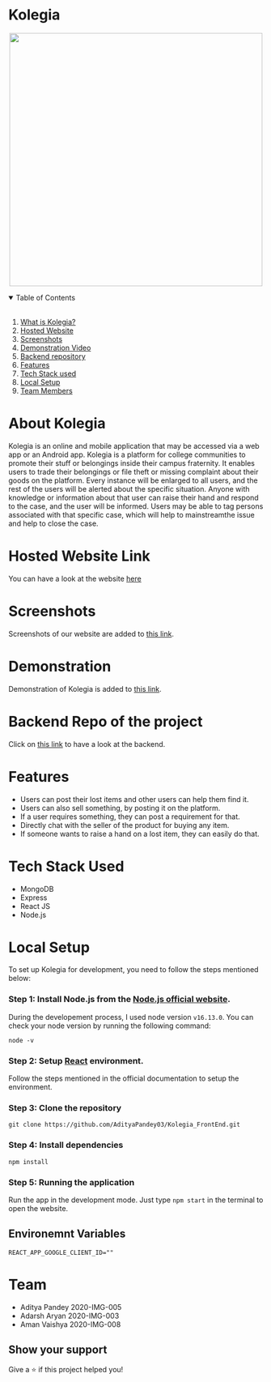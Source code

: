 # Kolegia

<p align="center">
  <img width="500" src="https://i.imgur.com/8NsQdLA.png" />
</p>

<!-- TABLE OF CONTENTS -->
<details open="open">
  <summary>Table of Contents</summary><br />
  <ol>
    <li>
      <a href="#about-the-project">What is Kolegia?</a>
      </li>
    <li>
      <a href="#hostedurl">Hosted Website</a>
      </li>
      <li>
      <a href="#screenshots">Screenshots</a>
      </li>
      <li>
         <a href="#video">Demonstration Video</a>
      </li>
       <li>
         <a href="#backend">Backend repository</a>
      </li>
    <li><a href="#features">Features</a>
    </li>
    <li><a href="#tech-stack">Tech Stack used</a>
    </li>
      <li><a href="#local-setup">Local Setup</a></li>
    <li><a href="#team">Team Members</a></li>
  </ol>
</details>

<div id="about-the-project" />
<!-- ABOUT THE PROJECT -->

# About Kolegia

Kolegia is an online and mobile application that may be accessed via a web app or an Android app. Kolegia is a platform for college communities to promote their stuff or
belongings inside their campus fraternity. It enables users to trade their belongings or file theft or missing complaint about their goods on the platform. Every instance will be enlarged to all users, and the rest of the users will be alerted about the specific situation. Anyone with knowledge or information about that user can raise their hand and respond to the case, and the user will be informed. Users may be able to tag persons associated with that specific case, which will help to mainstreamthe issue and help to close the case.

<div id="hostedurl" />
<!-- Hosted url-->

# Hosted Website Link

You can have a look at the website [here](https://kolegia-c3c1d.web.app/)



<div id="screenshots" />

# Screenshots

Screenshots of our website are added to [this link](https://photos.app.goo.gl/XzMd2bZgjn5LBq7DA).

<div id="video" />

# Demonstration 

Demonstration of Kolegia is added to [this link](https://photos.app.goo.gl/XzMd2bZgjn5LBq7DA).
<br />

<div id="backend" />

# Backend Repo of the project

Click on [this link](https://github.com/AdityaPandey03/Kolegia_Backend) to have a look at the backend.
<br />

<div id="features" />

<!-- GETTING STARTED -->
# Features

- Users can post their lost items and other users can help them find it.
- Users can also sell something, by posting it on the platform.
- If a user requires something, they can post a requirement for that.
- Directly chat with the seller of the product for buying any item.
- If someone wants to raise a hand on a lost item, they can easily do that.


<div id="tech-stack" />
         
# Tech Stack Used

- MongoDB
- Express
- React JS
- Node.js

<div id="local-setup" />

# Local Setup


To set up Kolegia for development, you need to follow the steps mentioned below:

### Step 1: Install Node.js from the [Node.js official website](https://nodejs.org/en/).

During the developement process, I used node version `v16.13.0`. You can check your node version by running the following command:

```shell
node -v
```

### Step 2: Setup [React](https://github.com/facebook/create-react-app) environment.

Follow the steps mentioned in the official documentation to setup the environment.

### Step 3: Clone the repository

    git clone https://github.com/AdityaPandey03/Kolegia_FrontEnd.git

### Step 4: Install dependencies

    npm install
### Step 5: Running the application

Run the app in the development mode.
Just type `npm start` in the terminal to open the website.

## Environemnt Variables

```dosini
REACT_APP_GOOGLE_CLIENT_ID=""
```
<div id="team" />
<!-- CONTACT -->

# Team

- Aditya Pandey 2020-IMG-005
- Adarsh Aryan 2020-IMG-003
- Aman Vaishya 2020-IMG-008

## Show your support

Give a ⭐️ if this project helped you!






